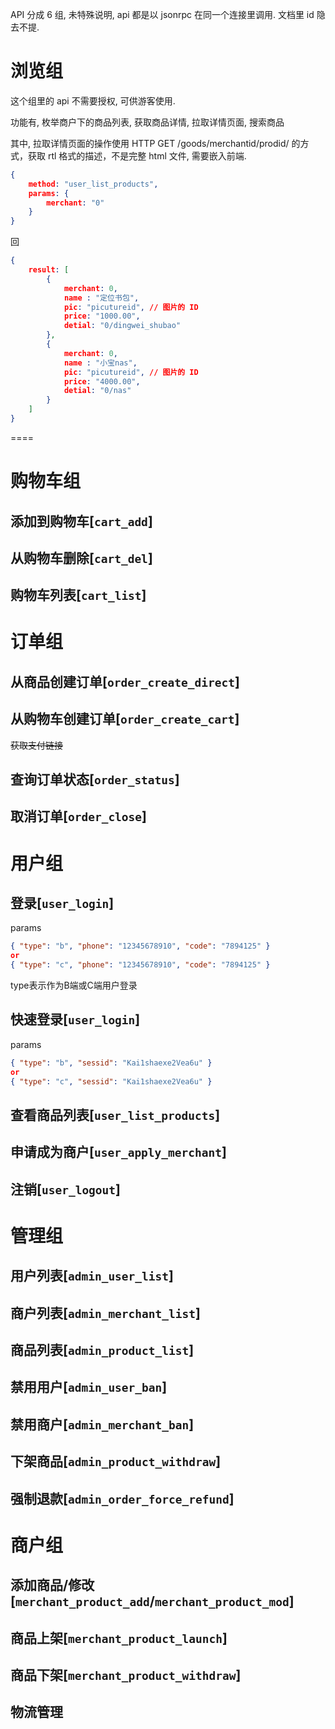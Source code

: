 
API 分成 6 组, 未特殊说明, api 都是以 jsonrpc 在同一个连接里调用.
文档里 id 隐去不提.

# 浏览组

这个组里的 api 不需要授权, 可供游客使用.

功能有, 枚举商户下的商品列表, 获取商品详情, 拉取详情页面, 搜索商品

其中, 拉取详情页面的操作使用 HTTP GET /goods/merchantid/prodid/ 的方式，获取 rtl 格式的描述，不是完整 html 文件, 需要嵌入前端.

```json
{
	method: "user_list_products",
	params: {
		merchant: "0"
	}
}
```
回
```json
{
	result: [
		{
			merchant: 0,
			name : "定位书包",
			pic: "picutureid", // 图片的 ID
			price: "1000.00",
			detial: "0/dingwei_shubao"
		},
		{
			merchant: 0,
			name : "小宝nas",
			pic: "picutureid", // 图片的 ID
			price: "4000.00",
			detial: "0/nas"
		}
	]
}
```

====




# 购物车组

## 添加到购物车[`cart_add`]

## 从购物车删除[`cart_del`]

## 购物车列表[`cart_list`]


# 订单组

## 从商品创建订单[`order_create_direct`]

## 从购物车创建订单[`order_create_cart`]

~~获取支付链接~~

## 查询订单状态[`order_status`]

## 取消订单[`order_close`]

# 用户组


## 登录[`user_login`]

params

```json
{ "type": "b", "phone": "12345678910", "code": "7894125" }
or
{ "type": "c", "phone": "12345678910", "code": "7894125" }
```
type表示作为B端或C端用户登录


## 快速登录[`user_login`]

params

```json
{ "type": "b", "sessid": "Kai1shaexe2Vea6u" }
or
{ "type": "c", "sessid": "Kai1shaexe2Vea6u" }
```

## 查看商品列表[`user_list_products`]

## 申请成为商户[`user_apply_merchant`]

## 注销[`user_logout`]


# 管理组

## 用户列表[`admin_user_list`]

## 商户列表[`admin_merchant_list`]

## 商品列表[`admin_product_list`]

## 禁用用户[`admin_user_ban`]

## 禁用商户[`admin_merchant_ban`]

## 下架商品[`admin_product_withdraw`]

## 强制退款[`admin_order_force_refund`]

# 商户组

## 添加商品/修改[`merchant_product_add`/`merchant_product_mod`]

## 商品上架[`merchant_product_launch`]

## 商品下架[`merchant_product_withdraw`]


## 物流管理
